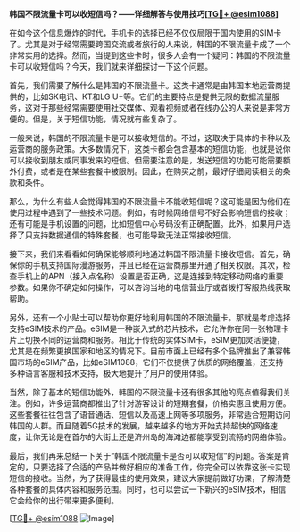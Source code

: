 **韩国不限流量卡可以收短信吗？——详细解答与使用技巧[[TG💪+ @esim1088](https://t.me/s/esim1088)]**

在如今这个信息爆炸的时代，手机卡的选择已经不仅仅局限于国内使用的SIM卡了。尤其是对于经常需要跨国交流或者旅行的人来说，韩国的不限流量卡成了一个非常实用的选择。然而，当提到这些卡时，很多人会有一个疑问：韩国的不限流量卡可以收短信吗？今天，我们就来详细探讨一下这个问题。

首先，我们需要了解什么是韩国的不限流量卡。这类卡通常是由韩国本地运营商提供的，比如SK电讯、KT和LG U+等。它们的主要特点是提供无限的数据流量服务，这对于那些经常需要使用社交媒体、观看视频或者在线办公的人来说是非常方便的。但是，关于短信功能，情况就有些复杂了。

一般来说，韩国的不限流量卡是可以接收短信的。不过，这取决于具体的卡种以及运营商的服务政策。大多数情况下，这类卡都会包含基本的短信功能，也就是说你可以接收到朋友或同事发来的短信。但需要注意的是，发送短信的功能可能需要额外付费，或者是在某些套餐中被限制。因此，在购买之前，最好仔细阅读相关的条款和条件。

那么，为什么有些人会觉得韩国的不限流量卡不能收短信呢？这可能是因为他们在使用过程中遇到了一些技术问题。例如，有时候网络信号不好会影响短信的接收；还有可能是手机设置的问题，比如短信中心号码没有正确配置。此外，如果用户选择了只支持数据通信的特殊套餐，也可能导致无法正常接收短信。

接下来，我们来看看如何确保能够顺利地通过韩国不限流量卡接收短信。首先，确保你的手机支持国际漫游服务，并且已经在运营商那里开通了相关权限。其次，检查手机上的APN（接入点名称）设置是否正确，这是连接到特定移动网络的重要参数。如果你不确定如何操作，可以咨询当地的电信营业厅或者拨打客服热线获取帮助。

另外，还有一个小贴士可以帮助你更好地利用韩国的不限流量卡。那就是考虑选择支持eSIM技术的产品。eSIM是一种嵌入式的芯片技术，它允许你在同一张物理卡片上切换不同的运营商和服务。相比于传统的实体SIM卡，eSIM更加灵活便捷，尤其是在频繁更换国家和地区的情况下。目前市面上已经有多个品牌推出了兼容韩国市场的eSIM产品，比如eSIM1088，它们不仅提供了优质的网络覆盖，还支持多种语言客服和技术支持，极大地提升了用户的使用体验。

当然，除了基本的短信功能外，韩国的不限流量卡还有很多其他的亮点值得我们关注。例如，许多运营商都推出了针对游客设计的短期套餐，价格实惠且使用方便。这些套餐往往包含了语音通话、短信以及高速上网等多项服务，非常适合短期访问韩国的人群。而且随着5G技术的发展，越来越多的地方开始支持超快的网络速度，让你无论是在首尔的大街上还是济州岛的海滩边都能享受到流畅的网络体验。

最后，我们再来总结一下关于“韩国不限流量卡是否可以收短信”的问题。答案是肯定的，只要选择了合适的产品并做好相应的准备工作，你完全可以依靠这张卡实现短信的接收。当然，为了获得最佳的使用效果，建议大家提前做好功课，了解清楚各种套餐的具体内容和服务范围。同时，也可以尝试一下新兴的eSIM技术，相信它会给你的出行带来更多便利。

[[TG💪+ @esim1088](https://t.me/s/esim1088) ![Image](https://i.postimg.cc/4NQfJmqS/Snipaste-2025-05-13-00-14-12.png)]